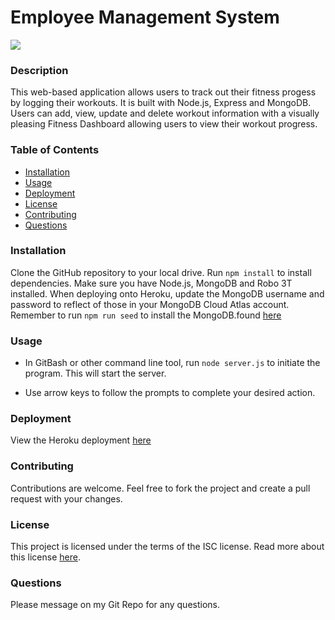 # Employee Management System

[![](https://img.shields.io/badge/License-ISC-green)](https://opensource.org/licenses/ISC)

### Description

This web-based application allows users to track out their fitness progess by logging their workouts. It is built with Node.js, Express and MongoDB. Users can add, view, update and delete workout information with a visually pleasing Fitness Dashboard allowing users to view their workout progress.

### Table of Contents

* [Installation](#installation)
* [Usage](#usage)
* [Deployment](#deployment)
* [License](#license)
* [Contributing](#contributing)
* [Questions](#questions)

### Installation

Clone the GitHub repository to your local drive. Run `npm install` to install dependencies. Make sure you have Node.js, MongoDB and Robo 3T installed.
When deploying onto Heroku, update the MongoDB username and password to reflect of those in your MongoDB Cloud Atlas account.  Remember to run `npm run seed` to install the MongoDB.found [here](db/schema.sql)

### Usage

* In GitBash or other command line tool, run `node server.js` to initiate the program. This will start the server.

* Use arrow keys to follow the prompts to complete your desired action.

### Deployment

View the Heroku deployment [here](https://secure-wildwood-48522.herokuapp.com/)

### Contributing

Contributions are welcome. Feel free to fork the project and create a pull request with your changes.

### License

This project is licensed under the terms of the ISC license. Read more about this license [here](https://opensource.org/licenses/ISC).

### Questions

Please message on my Git Repo for any questions.
